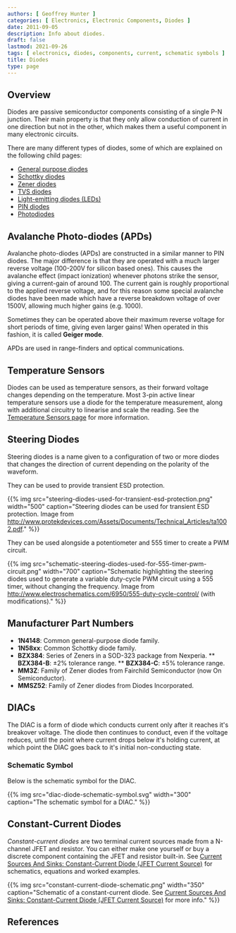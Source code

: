 ```yaml
---
authors: [ Geoffrey Hunter ]
categories: [ Electronics, Electronic Components, Diodes ]
date: 2011-09-05
description: Info about diodes.
draft: false
lastmod: 2021-09-26
tags: [ electronics, diodes, components, current, schematic symbols ]
title: Diodes
type: page
---
```


## Overview

Diodes are passive semiconductor components consisting of a single P-N junction. Their main property is that they only allow conduction of current in one direction but not in the other, which makes them a useful component in many electronic circuits.

There are many different types of diodes, some of which are explained on the following child pages:

* [General purpose diodes](general-purpose-diodes/)
* [Schottky diodes](schottky-diodes/)
* [Zener diodes](zener-diodes/)
* [TVS diodes](tvs-diodes/)
* [Light-emitting diodes (LEDs)](light-emitting-diodes-leds/)
* [PIN diodes](pin-diodes/)
* [Photodiodes](photodiodes/)

## Avalanche Photo-diodes (APDs)

Avalanche photo-diodes (APDs) are constructed in a similar manner to PIN diodes. The major difference is that they are operated with a much larger reverse voltage (100-200V for silicon based ones). This causes the avalanche effect (impact ionization) whenever photons strike the sensor, giving a current-gain of around 100. The current gain is roughly proportional to the applied reverse voltage, and for this reason some special avalanche diodes have been made which have a reverse breakdown voltage of over 1500V, allowing much higher gains (e.g. 1000).

Sometimes they can be operated above their maximum reverse voltage for short periods of time, giving even larger gains! When operated in this fashion, it is called **Geiger mode**.

APDs are used in range-finders and optical communications.

## Temperature Sensors

Diodes can be used as temperature sensors, as their forward voltage changes depending on the temperature. Most 3-pin active linear temperature sensors use a diode for the temperature measurement, along with additional circuitry to linearise and scale the reading. See the [Temperature Sensors page](/electronics/components/sensors/temperature-sensors) for more information.

## Steering Diodes

Steering diodes is a name given to a configuration of two or more diodes that changes the direction of current depending on the polarity of the waveform.

They can be used to provide transient ESD protection.

{{% img src="steering-diodes-used-for-transient-esd-protection.png" width="500" caption="Steering diodes can be used for transient ESD protection. Image from http://www.protekdevices.com/Assets/Documents/Technical_Articles/ta1002.pdf." %}}

They can be used alongside a potentiometer and 555 timer to create a PWM circuit.

{{% img src="schematic-steering-diodes-used-for-555-timer-pwm-circuit.png" width="700" caption="Schematic highlighting the steering diodes used to generate a variable duty-cycle PWM circuit using a 555 timer, without changing the frequency. Image from http://www.electroschematics.com/6950/555-duty-cycle-control/ (with modifications)." %}}

## Manufacturer Part Numbers

* **1N4148**: Common general-purpose diode family.
* **1N58xx**: Common Schottky diode family.
* **BZX384**: Series of Zeners in a SOD-323 package from Nexperia.
** **BZX384-B**: ±2% tolerance range.
** **BZX384-C**: ±5% tolerance range.
* **MM3Z**: Family of Zener diodes from Fairchild Semiconductor (now On Semiconductor). 
* **MMSZ52**: Family of Zener diodes from Diodes Incorporated.

## DIACs

The DIAC is a form of diode which conducts current only after it reaches it's breakover voltage. The diode then continues to conduct, even if the voltage reduces, until the point where current drops below it's holding current, at which point the DIAC goes back to it's initial non-conducting state.

### Schematic Symbol

Below is the schematic symbol for the DIAC.

{{% img src="diac-diode-schematic-symbol.svg" width="300" caption="The schematic symbol for a DIAC." %}}

## Constant-Current Diodes

_Constant-current diodes_ are two terminal current sources made from a N-channel JFET and resistor. You can either make one yourself or buy a discrete component containing the JFET and resistor built-in. See [Current Sources And Sinks: Constant-Current Diode (JFET Current Source)](/electronics/components/current-sources-and-sinks/#_constant_current_diode_jfet_current_source) for schematics, equations and worked examples.

{{% img src="constant-current-diode-schematic.png" width="350" caption="Schematic of a constant-current diode. See [Current Sources And Sinks: Constant-Current Diode (JFET Current Source)](/electronics/components/current-sources-and-sinks/#_constant_current_diode_jfet_current_source) for more info." %}}

## References

[^bib-digikey-onsemi-1n4148]:  DigiKey. _onsemi 1N4148_. Retrieved 2021-11-25, from https://www.digikey.co.nz/en/products/detail/onsemi/1N4148/458603.
